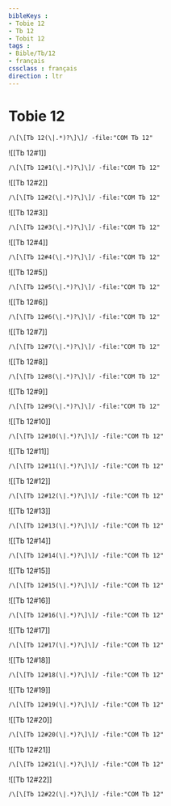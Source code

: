 ```yaml
---
bibleKeys : 
- Tobie 12
- Tb 12
- Tobit 12
tags : 
- Bible/Tb/12
- français
cssclass : français
direction : ltr
---
```


# Tobie 12

```query
/\[\[Tb 12(\|.*)?\]\]/ -file:"COM Tb 12"
```



![[Tb 12#1]]

```query
/\[\[Tb 12#1(\|.*)?\]\]/ -file:"COM Tb 12"
```

![[Tb 12#2]]

```query
/\[\[Tb 12#2(\|.*)?\]\]/ -file:"COM Tb 12"
```

![[Tb 12#3]]

```query
/\[\[Tb 12#3(\|.*)?\]\]/ -file:"COM Tb 12"
```

![[Tb 12#4]]

```query
/\[\[Tb 12#4(\|.*)?\]\]/ -file:"COM Tb 12"
```

![[Tb 12#5]]

```query
/\[\[Tb 12#5(\|.*)?\]\]/ -file:"COM Tb 12"
```

![[Tb 12#6]]

```query
/\[\[Tb 12#6(\|.*)?\]\]/ -file:"COM Tb 12"
```

![[Tb 12#7]]

```query
/\[\[Tb 12#7(\|.*)?\]\]/ -file:"COM Tb 12"
```

![[Tb 12#8]]

```query
/\[\[Tb 12#8(\|.*)?\]\]/ -file:"COM Tb 12"
```

![[Tb 12#9]]

```query
/\[\[Tb 12#9(\|.*)?\]\]/ -file:"COM Tb 12"
```

![[Tb 12#10]]

```query
/\[\[Tb 12#10(\|.*)?\]\]/ -file:"COM Tb 12"
```

![[Tb 12#11]]

```query
/\[\[Tb 12#11(\|.*)?\]\]/ -file:"COM Tb 12"
```

![[Tb 12#12]]

```query
/\[\[Tb 12#12(\|.*)?\]\]/ -file:"COM Tb 12"
```

![[Tb 12#13]]

```query
/\[\[Tb 12#13(\|.*)?\]\]/ -file:"COM Tb 12"
```

![[Tb 12#14]]

```query
/\[\[Tb 12#14(\|.*)?\]\]/ -file:"COM Tb 12"
```

![[Tb 12#15]]

```query
/\[\[Tb 12#15(\|.*)?\]\]/ -file:"COM Tb 12"
```

![[Tb 12#16]]

```query
/\[\[Tb 12#16(\|.*)?\]\]/ -file:"COM Tb 12"
```

![[Tb 12#17]]

```query
/\[\[Tb 12#17(\|.*)?\]\]/ -file:"COM Tb 12"
```

![[Tb 12#18]]

```query
/\[\[Tb 12#18(\|.*)?\]\]/ -file:"COM Tb 12"
```

![[Tb 12#19]]

```query
/\[\[Tb 12#19(\|.*)?\]\]/ -file:"COM Tb 12"
```

![[Tb 12#20]]

```query
/\[\[Tb 12#20(\|.*)?\]\]/ -file:"COM Tb 12"
```

![[Tb 12#21]]

```query
/\[\[Tb 12#21(\|.*)?\]\]/ -file:"COM Tb 12"
```

![[Tb 12#22]]

```query
/\[\[Tb 12#22(\|.*)?\]\]/ -file:"COM Tb 12"
```


